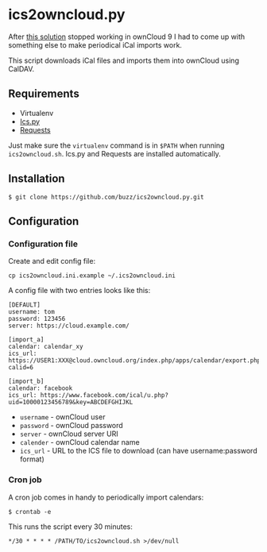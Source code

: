 # ics2owncloud.py

After [this solution](http://zeit-zu-handeln.net/2014/02/allgemein/owncloud-6-kalender-ical-feeds-importierenexportieren/)
stopped working in ownCloud 9 I had to come up with something else to make periodical iCal imports work.

This script downloads iCal files and imports them into ownCloud using CalDAV.

## Requirements

* Virtualenv
* [Ics.py](https://github.com/C4ptainCrunch/ics.py)
* [Requests](http://www.python-requests.org/)

Just make sure the `virtualenv` command is in `$PATH` when running
`ics2owncloud.sh`. Ics.py and Requests are installed automatically.

## Installation

    $ git clone https://github.com/buzz/ics2owncloud.py.git

## Configuration

### Configuration file

Create and edit config file:

    cp ics2owncloud.ini.example ~/.ics2owncloud.ini

A config file with two entries looks like this:

    [DEFAULT]
    username: tom
    password: 123456
    server: https://cloud.example.com/

    [import_a]
    calendar: calendar_xy
    ics_url: https://USER1:XXX@cloud.owncloud.org/index.php/apps/calendar/export.php?calid=6

    [import_b]
    calendar: facebook
    ics_url: https://www.facebook.com/ical/u.php?uid=10000123456789&key=ABCDEFGHIJKL

* `username` - ownCloud user
* `password` - ownCloud password
* `server` - ownCloud server URI
* `calender` - ownCloud calendar name
* `ics_url` - URL to the ICS file to download (can have username:password format)

### Cron job

A cron job comes in handy to periodically import calendars:

    $ crontab -e

This runs the script every 30 minutes:

    */30 * * * * /PATH/TO/ics2owncloud.sh >/dev/null
